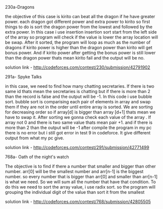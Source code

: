 230a-Dragons

the objective of this case is kirito can beat all the dragon if he have greater power.
each dragon got different power and extra power to kirito so first things to do is sort
the dragon power from the lowest and followed by the extra power. In this case i use insertion
insertion sort start from the left side of the array so program will check if the value is lower 
the array location will be swap. After it sorted, the program will loop as much as the number of dragons
if kirito power is higher than the dragon power than kirito will get bonus power. And if kirito power after getting the 
bonus power is still lower than the dragon power  thats mean kirito fail and the output will be no.

solution link - http://codeforces.com/contest/230/submission/42791902


291a- Spyke Talks 

in this case, we need to find how many chatting secretaries. If there is two same id
thats mean the secretaries is chatting but if there is more than 2 than the record is false and 
the output will be -1. In this code i use bubble sort. bubble sort is comparising each pair of elements in array
and swap them if they are not in the order until entire array is sorted. We are sorting for decreasing order
so if array[d] is bigger than array [d+1] thats mean we have to swap it. After sorting we gonna check each value 
of the array . If array not 0 and there is two same value thats mean pair +1. and if there is more than 2 than the output will be -1
after compile the program in my pc there is no error but i still got error in test 9 in codeforce. It give different output
from what my pc give.

solution link - http://codeforces.com/contest/291/submission/42771499

768a- Oath of the night's watch

The objective is to find if there a number that smaller and bigger than other number. 
arr[0] will be the smallest number and arr[n-1] is the biggest number. so every number that is bigger 
than arr[0] and smaller than arr[n-1] is what we need. So we will sum all the number that 
have that condition. To do this we need to sort the array value, i use radix sort. so the program will grouping
the individual digit of the value than sort it from the smallest

solution link - http://codeforces.com/contest/768/submission/42805505
